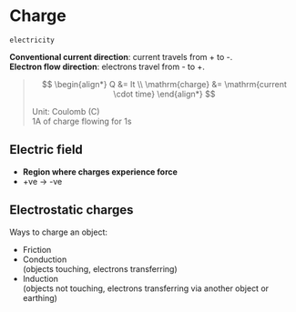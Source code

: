 # Charge

`electricity`

**Conventional current direction**: current travels from + to -. \
**Electron flow direction**: electrons travel from - to +.

> $$
\begin{align*}
  Q &= It \\
  \mathrm{charge} &= \mathrm{current \cdot time}
\end{align*}
> $$
>
> Unit: Coulomb (C) \
> 1A of charge flowing for 1s

## Electric field

- **Region where charges experience force**
- +ve → -ve

## Electrostatic charges

<p></p>
Ways to charge an object:

- Friction
- Conduction \
  (objects touching, electrons transferring)
- Induction \
  (objects not touching, electrons transferring via another object or earthing)

